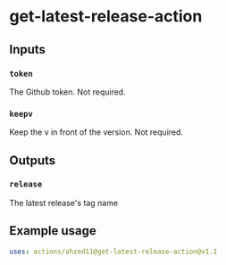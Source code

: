 # get-latest-release-action

## Inputs

### `token`

The Github token. Not required.

### `keepv`

Keep the v in front of the version. Not required.

## Outputs

### `release`

The latest release's tag name

## Example usage

```yaml
uses: actions/ahzed11@get-latest-release-action@v1.1
```